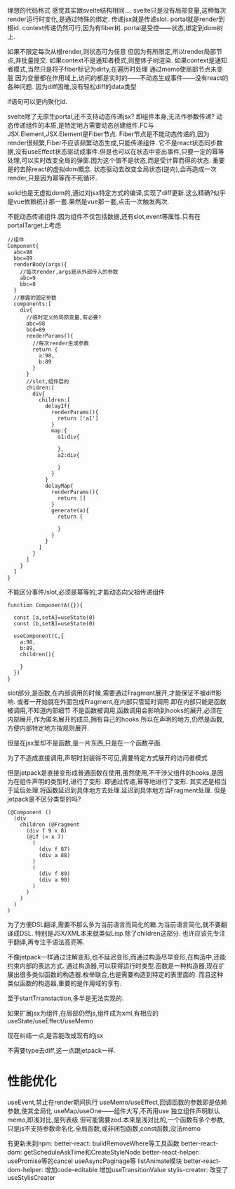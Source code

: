 

理想的代码格式
感觉其实跟svelte结构相同....
svelte只是没有局部变量,这种每次render运行时变化,是通过特殊的绑定.
传递jsx就是传递slot.
portal就是render到根id.
context传递仍然可行,因为有fiber树.
portal是受控——状态,绑定到dom树上.

如果不限定每次从根render,则状态可为任意
但因为有所限定,所以render局部节点,并批量提交.
如果context不是通知者模式,则整体子树渲染.
如果context是通知者模式,当然只是将子fiber标记为dirty,在遍历时处理
通过memo使局部节点未变脏
因为变量都在作用域上,访问的都是实时的——不动态生成事件——没有react的各种问题.
因为diff困难,没有轻松diff的data类型

if语句可以更内聚化id.


svelte除了无原生portal,还不支持动态传递jsx?
即组件本身,无法作参数传递?
动态传递组件的本质,是特定地方需要动态创建组件.FC与JSX.Element,JSX.Element是Fiber节点.
Fiber节点是不能动态传递的,因为render很频繁,Fiber不应该频繁动态生成,只能传递组件.
它不是react状态同步数据,没有useEffect状态驱动成事件.但是也可以在状态中变出事件,只要一定的幂等处理,可以实时改变全局的弹窗.因为这个值不是状态,而是受计算而得的状态.
重要是的去除react的虚拟dom概念.
状态驱动去改变全局状态(逆向),会再造成一次render,只是因为幂等而不死循环.

solid也是无虚拟dom的,通过对jsx特定方式的编译,实现了diff更新.这么精确?似乎是vue依赖统计那一套.果然是vue那一套,点击一次触发两次.


不能动态传递组件.因为组件不仅包括数据,还有slot,event等属性.只有在portalTarget上考虑
```
//组件
Component{
  abc=98
  bbc=89
  renderBody(args){
    //每次render,args是从外部传入的参数
    abc=9
    bbc=8
  }
  //暴露的固定参数
  components:[
    div{
      //临时定义的局部变量,有必要?
      abc=98
      bcd=89
      renderParams(){
        //每次render生成参数
        return {
          a:98,
          b:89
        }
      }
      //slot,组件层的
      chidren:[
        div{
          children:[
            delayIf{
              renderParams(){
                return ['a1']
              }
              map:{
                a1:div{

                },
                a2:div{

                }
              }
            }
            delayMap{
              renderParams(){
                return []
              }
              generate(a){
                return {

                }
              }
            }
          ]
        }
      ]
    }
  ]
}

```

不能区分事件/slot,必须是幂等的,才能动态向父祖传递组件

```
function ComponentA({}){

  const [a,setA]=useState(0)
  const [b,setB]=useState(0)

  useComponent(C,{
    a:98,
    b:89,
    children(){

    }
  })
}
```
slot部分,是函数,在内部调用的时候,需要通过Fragment展开,才能保证不被diff影响.
或者一开始就在外面包成Fragment,在内部只管延时调用.即在内部只能是函数被调用,不知道内部细节
不是函数被调用,函数调用会影响到hooks的展开,必须在内部展开,作为匿名展开的成员,拥有自己的hooks
所以在声明的地方,仍然是函数,方便内部特定地方按规则展开.

但是在jsx里却不是函数,是一片东西,只是在一个函数平面.

为了不造成直接调用,声明时封装得不可见,需要特定方式展开的访问者模式

但是jetpack是直接变形成普通函数在使用,虽然使用,不干涉父组件的hooks,是因为在组件声明的类型时,进行了变形.
即通过传递,幂等地进行了变形.
其实还是相当于延后处理.将函数延迟到具体地方去处理.延迟到具体地方当Fragment处理.
但是jetpack是不区分类型的吗?


```
(@Component ()
  (div 
    children (@Fragment
      (div f 9 x 8)
      (@if (< x 7)
        (
          (div f 87)
          (div a 88)
        )
        ( 
          (div f 89)
          (div a 90)
        )
      )
    )
  )
)

```

为了方便DSL翻译,需要不那么多为当前语言而简化的糖.为当前语言简化,就不要翻译成DSL.
特别是JSX/XML本来就类似Lisp.除了children这部分.
也许应该先专注于翻译,再专注于语法高亮等.

不像jetpack一样通过注解变形,也不延迟变形,而通过构造尽早变形,在构造中,还能约束内部的表达方式.
通过构造器,可以获得运行时类型.函数是一种构造器,现在扩展出很多类似函数的构造器.枚举联合,也是需要构造到特定的表里面的.
而且这种类似函数的构造器,重要的是作用域的享有.


至于startTrranstaction,多半是无法实现的.

如果扩展jsx为组件,在局部仍然js,组件成为xml,有相应的useState/useEffect/useMemo

现在纠结一点,是否能改成现有的jsx

不需要type去diff,这一点跟jetpack一样.


# 性能优化

useEvent,禁止在render期间执行
useMemo/useEffect,回调函数的参数即是依赖参数,使其全局化
useMap/useOne——组件大写,不再用use
独立组件声明默认memo,即浅对比,是列表级.但可能需要zod.本来是浅对比的,一个函数有多个参数,只是js不支持参数命名化.全局函数,或非闭包函数,const函数,没法memo



有更新未到npm:
better-react:
  buildRemoveWhere等工具函数
better-react-dom:
  getScheduleAskTime和CreateStyleNode
better-react-helper:
  usePromise等的cancel
  useAsyncPaginage等
  listAnimate模块
better-react-dom-helper:
  增加code-editable
  增加useTransitionValue
stylis-creater:
  改变了useStylisCreater